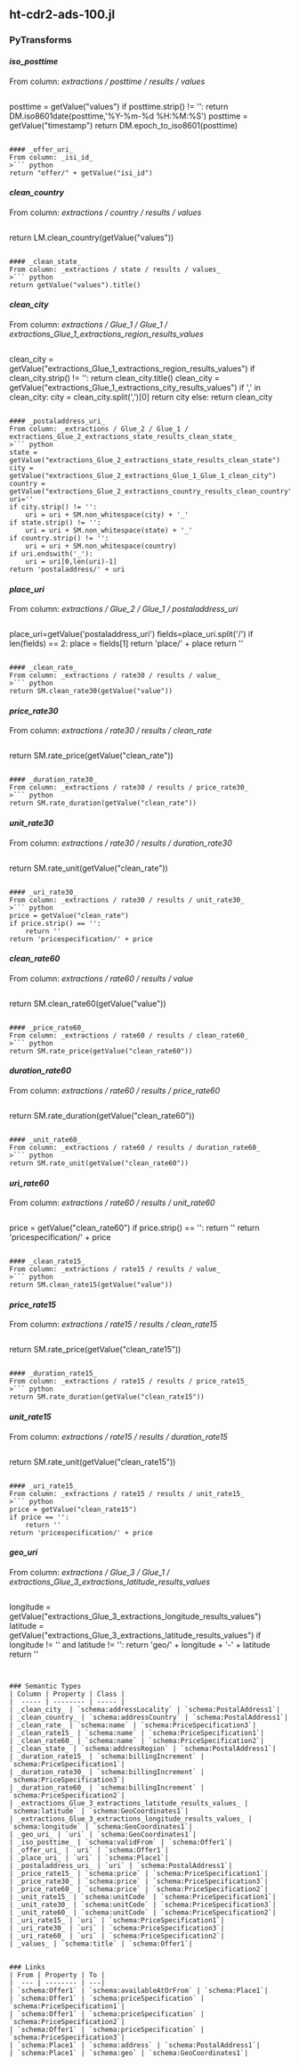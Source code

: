 ## ht-cdr2-ads-100.jl

### PyTransforms
#### _iso_posttime_
From column: _extractions / posttime / results / values_
>``` python
posttime = getValue("values")
if posttime.strip() != '':
    return DM.iso8601date(posttime,'%Y-%m-%d %H:%M:%S')
posttime = getValue("timestamp")
return DM.epoch_to_iso8601(posttime)
```

#### _offer_uri_
From column: _isi_id_
>``` python
return "offer/" + getValue("isi_id")
```

#### _clean_country_
From column: _extractions / country / results / values_
>``` python
return LM.clean_country(getValue("values"))
```

#### _clean_state_
From column: _extractions / state / results / values_
>``` python
return getValue("values").title()
```

#### _clean_city_
From column: _extractions / Glue_1 / Glue_1 / extractions_Glue_1_extractions_region_results_values_
>``` python
clean_city = getValue("extractions_Glue_1_extractions_region_results_values")
if clean_city.strip() != '':
    return clean_city.title()
clean_city = getValue("extractions_Glue_1_extractions_city_results_values")
if ',' in clean_city:
    city = clean_city.split(',')[0]
    return city
else:
    return clean_city
```

#### _postaladdress_uri_
From column: _extractions / Glue_2 / Glue_1 / extractions_Glue_2_extractions_state_results_clean_state_
>``` python
state = getValue("extractions_Glue_2_extractions_state_results_clean_state")
city = getValue("extractions_Glue_2_extractions_Glue_1_Glue_1_clean_city")
country = getValue("extractions_Glue_2_extractions_country_results_clean_country")
uri=''
if city.strip() != '':
    uri = uri + SM.non_whitespace(city) + '_'
if state.strip() != '':
    uri = uri + SM.non_whitespace(state) + '_'
if country.strip() != '':
    uri = uri + SM.non_whitespace(country)
if uri.endswith('_'):
    uri = uri[0,len(uri)-1]
return 'postaladdress/' + uri
```

#### _place_uri_
From column: _extractions / Glue_2 / Glue_1 / postaladdress_uri_
>``` python
place_uri=getValue('postaladdress_uri')
fields=place_uri.split('/')
if len(fields) == 2:
    place = fields[1]
    return 'place/' + place
return ''
```

#### _clean_rate_
From column: _extractions / rate30 / results / value_
>``` python
return SM.clean_rate30(getValue("value"))
```

#### _price_rate30_
From column: _extractions / rate30 / results / clean_rate_
>``` python
return SM.rate_price(getValue("clean_rate"))
```

#### _duration_rate30_
From column: _extractions / rate30 / results / price_rate30_
>``` python
return SM.rate_duration(getValue("clean_rate"))
```

#### _unit_rate30_
From column: _extractions / rate30 / results / duration_rate30_
>``` python
return SM.rate_unit(getValue("clean_rate"))
```

#### _uri_rate30_
From column: _extractions / rate30 / results / unit_rate30_
>``` python
price = getValue("clean_rate")
if price.strip() == '':
    return ''
return 'pricespecification/' + price
```

#### _clean_rate60_
From column: _extractions / rate60 / results / value_
>``` python
return SM.clean_rate60(getValue("value"))
```

#### _price_rate60_
From column: _extractions / rate60 / results / clean_rate60_
>``` python
return SM.rate_price(getValue("clean_rate60"))
```

#### _duration_rate60_
From column: _extractions / rate60 / results / price_rate60_
>``` python
return SM.rate_duration(getValue("clean_rate60"))
```

#### _unit_rate60_
From column: _extractions / rate60 / results / duration_rate60_
>``` python
return SM.rate_unit(getValue("clean_rate60"))
```

#### _uri_rate60_
From column: _extractions / rate60 / results / unit_rate60_
>``` python
price = getValue("clean_rate60")
if price.strip() == '':
    return ''
return 'pricespecification/' + price
```

#### _clean_rate15_
From column: _extractions / rate15 / results / value_
>``` python
return SM.clean_rate15(getValue("value"))
```

#### _price_rate15_
From column: _extractions / rate15 / results / clean_rate15_
>``` python
return SM.rate_price(getValue("clean_rate15"))
```

#### _duration_rate15_
From column: _extractions / rate15 / results / price_rate15_
>``` python
return SM.rate_duration(getValue("clean_rate15"))
```

#### _unit_rate15_
From column: _extractions / rate15 / results / duration_rate15_
>``` python
return SM.rate_unit(getValue("clean_rate15"))
```

#### _uri_rate15_
From column: _extractions / rate15 / results / unit_rate15_
>``` python
price = getValue("clean_rate15")
if price == '':
    return ''
return 'pricespecification/' + price
```

#### _geo_uri_
From column: _extractions / Glue_3 / Glue_1 / extractions_Glue_3_extractions_latitude_results_values_
>``` python
longitude =  getValue("extractions_Glue_3_extractions_longitude_results_values")
latitude = getValue("extractions_Glue_3_extractions_latitude_results_values")
if longitude != '' and latitude != '':
    return 'geo/' + longitude + '-' + latitude
return ''
```


### Semantic Types
| Column | Property | Class |
|  ----- | -------- | ----- |
| _clean_city_ | `schema:addressLocality` | `schema:PostalAddress1`|
| _clean_country_ | `schema:addressCountry` | `schema:PostalAddress1`|
| _clean_rate_ | `schema:name` | `schema:PriceSpecification3`|
| _clean_rate15_ | `schema:name` | `schema:PriceSpecification1`|
| _clean_rate60_ | `schema:name` | `schema:PriceSpecification2`|
| _clean_state_ | `schema:addressRegion` | `schema:PostalAddress1`|
| _duration_rate15_ | `schema:billingIncrement` | `schema:PriceSpecification1`|
| _duration_rate30_ | `schema:billingIncrement` | `schema:PriceSpecification3`|
| _duration_rate60_ | `schema:billingIncrement` | `schema:PriceSpecification2`|
| _extractions_Glue_3_extractions_latitude_results_values_ | `schema:latitude` | `schema:GeoCoordinates1`|
| _extractions_Glue_3_extractions_longitude_results_values_ | `schema:longitude` | `schema:GeoCoordinates1`|
| _geo_uri_ | `uri` | `schema:GeoCoordinates1`|
| _iso_posttime_ | `schema:validFrom` | `schema:Offer1`|
| _offer_uri_ | `uri` | `schema:Offer1`|
| _place_uri_ | `uri` | `schema:Place1`|
| _postaladdress_uri_ | `uri` | `schema:PostalAddress1`|
| _price_rate15_ | `schema:price` | `schema:PriceSpecification1`|
| _price_rate30_ | `schema:price` | `schema:PriceSpecification3`|
| _price_rate60_ | `schema:price` | `schema:PriceSpecification2`|
| _unit_rate15_ | `schema:unitCode` | `schema:PriceSpecification1`|
| _unit_rate30_ | `schema:unitCode` | `schema:PriceSpecification3`|
| _unit_rate60_ | `schema:unitCode` | `schema:PriceSpecification2`|
| _uri_rate15_ | `uri` | `schema:PriceSpecification1`|
| _uri_rate30_ | `uri` | `schema:PriceSpecification3`|
| _uri_rate60_ | `uri` | `schema:PriceSpecification2`|
| _values_ | `schema:title` | `schema:Offer1`|


### Links
| From | Property | To |
|  --- | -------- | ---|
| `schema:Offer1` | `schema:availableAtOrFrom` | `schema:Place1`|
| `schema:Offer1` | `schema:priceSpecification` | `schema:PriceSpecification1`|
| `schema:Offer1` | `schema:priceSpecification` | `schema:PriceSpecification2`|
| `schema:Offer1` | `schema:priceSpecification` | `schema:PriceSpecification3`|
| `schema:Place1` | `schema:address` | `schema:PostalAddress1`|
| `schema:Place1` | `schema:geo` | `schema:GeoCoordinates1`|
